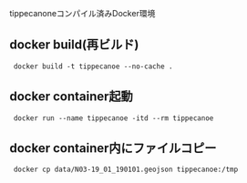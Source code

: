 tippecanoneコンパイル済みDocker環境

## docker build(再ビルド)
```
 docker build -t tippecanoe --no-cache .
```

## docker container起動
```
 docker run --name tippecanoe -itd --rm tippecanoe
```

## docker container内にファイルコピー
```
 docker cp data/N03-19_01_190101.geojson tippecanoe:/tmp 
```
